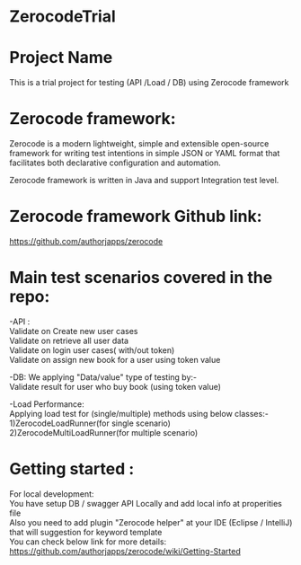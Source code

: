 # ZerocodeTrial

# Project Name
This is a trial project for testing (API /Load / DB) using Zerocode framework

# Zerocode framework:
Zerocode is a modern lightweight, simple and extensible open-source framework for writing test intentions in simple JSON or YAML format that facilitates both declarative configuration and automation.

Zerocode framework is written in Java and support Integration test level.  

# Zerocode framework Github link:
https://github.com/authorjapps/zerocode

# Main test scenarios covered in the repo:
-API :  
Validate on Create new user cases  
Validate on retrieve all user data  
Validate on login user cases( with/out token)  
Validate on assign new book for a user using token value  

-DB: 
We applying "Data/value" type of testing by:-  
Validate result for user who buy book (using token value)

-Load Performance:   
Applying load test for (single/multiple) methods using below classes:-  
1)ZerocodeLoadRunner(for single scenario)  
2)ZerocodeMultiLoadRunner(for multiple scenario)  

# Getting started :
For local development:  
You have setup DB / swagger API Locally and add local info at properities file  
Also you need to add plugin "Zerocode helper" at your IDE (Eclipse / IntelliJ) that will suggestion for keyword template   
You can check below link for more details:  
https://github.com/authorjapps/zerocode/wiki/Getting-Started

